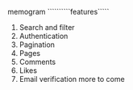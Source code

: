 memogram
``````````features`````

1. Search and filter
2. Authentication
3. Pagination
4. Pages
5. Comments
6. Likes
7. Email verification
more to come
